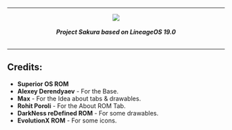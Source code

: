 -----------------------------------------------------------------------------
<div align="center">
<img src="https://i.imgur.com/3n4NiPo.jpg"> 
<br>
<br>
<strong><i>Project Sakura based on LineageOS 19.0</i></strong>
<br>
<br>
</div>

-----------------------------------------------------------------------------
Credits:
-------
 * **Superior OS ROM**
 * **Alexey Derendyaev** - For the Base.
 * **Max** - For the Idea about tabs & drawables.
 * **Rohit Poroli** - For the About ROM Tab.
 * **DarkNess reDefined ROM** - For some drawables.
 * **EvolutionX ROM** - For some icons.


